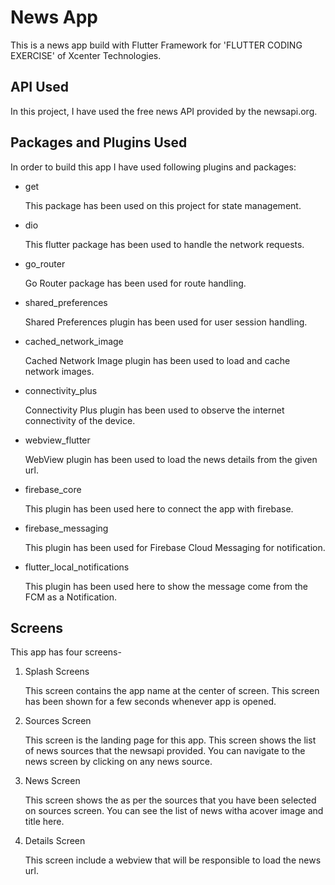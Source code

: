 # News App

This is a news app build with Flutter Framework for 'FLUTTER CODING EXERCISE' of Xcenter Technologies.

## API Used
In this project, I have used the free news API provided by the newsapi.org.

## Packages and Plugins Used

In order to build this app I have used following plugins and packages:

- get

    This package has been used on this project for state management.

- dio
 
    This flutter package has been used to handle the network requests.

- go_router
 
    Go Router package has been used for route handling.

- shared_preferences
 
    Shared Preferences plugin has been used for user session handling.

- cached_network_image
 
    Cached Network Image plugin has been used to load and cache network images.

- connectivity_plus
 
    Connectivity Plus plugin has been used to observe the internet connectivity of the device.

- webview_flutter
 
    WebView plugin has been used to load the news details from the given url.

- firebase_core
 
    This plugin has been used here to connect the app with firebase.

- firebase_messaging
 
    This plugin has been used for Firebase Cloud Messaging for notification.

- flutter_local_notifications
 
    This plugin has been used here to show the message come from the FCM as a Notification.
    
## Screens
This app has four screens-
1. Splash Screens

    This screen contains the app name at the center of screen. This screen has been shown for a few seconds whenever app is opened.
 
 2. Sources Screen
 
    This screen is the landing page for this app. This screen shows the list of news sources that the newsapi provided. You can navigate to the news screen by clicking on any news source.
    
 3. News Screen

    This screen shows the as per the sources that you have been selected on sources screen. You can see the list of news witha acover image and title here.
    
 4. Details Screen
    
    This screen include a webview that will be responsible to load the news url.
